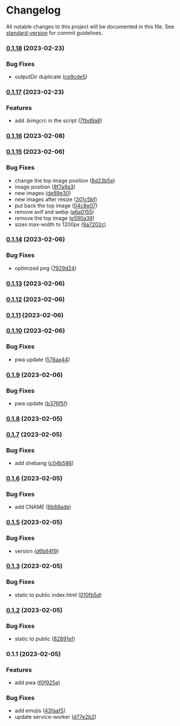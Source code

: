 # Changelog

All notable changes to this project will be documented in this file. See [standard-version](https://github.com/conventional-changelog/standard-version) for commit guidelines.

### [0.1.18](https://github.com/shinokada/bimgc/compare/v0.1.17...v0.1.18) (2023-02-23)


### Bug Fixes

* outputDir duplicate ([ce9cde5](https://github.com/shinokada/bimgc/commit/ce9cde53bbffd18e7f0b4235e5b4f538fbcbedd2))

### [0.1.17](https://github.com/shinokada/bimgc/compare/v0.1.16...v0.1.17) (2023-02-23)


### Features

* add .bimgcrc in the script ([7fbd9a8](https://github.com/shinokada/bimgc/commit/7fbd9a8eb7048b05bb46330afb2d3a358e3b1ac3))

### [0.1.16](https://github.com/shinokada/bimgc/compare/v0.1.15...v0.1.16) (2023-02-08)

### [0.1.15](https://github.com/shinokada/bimgc/compare/v0.1.14...v0.1.15) (2023-02-06)


### Bug Fixes

* change the top image position ([8d23b5e](https://github.com/shinokada/bimgc/commit/8d23b5e3a800a476c3f267af9d80128231dc6fb7))
* image position ([8f7a9a3](https://github.com/shinokada/bimgc/commit/8f7a9a31252fa0cbfeb6e04bd9833ede8b245acb))
* new images ([de89e30](https://github.com/shinokada/bimgc/commit/de89e303f36d078565080842a24a0b075394763a))
* new images after resize ([301c5bf](https://github.com/shinokada/bimgc/commit/301c5bf9486c8a53c2158b9d3b8e373d4c315a21))
* put back the top image ([04c8e07](https://github.com/shinokada/bimgc/commit/04c8e07fe49ea9ca7223ff6d2a1b912214b562c2))
* remove avif and webp ([a6a0155](https://github.com/shinokada/bimgc/commit/a6a0155543d3d51ea0661f05f5773add4228fabb))
* remove the top image ([e590a39](https://github.com/shinokada/bimgc/commit/e590a39b11588a3630b192b3fd3695c87d0c30c4))
* sizes max-width to 1200px ([9a7202c](https://github.com/shinokada/bimgc/commit/9a7202c3f810c060e9221ca423ee3260c1a2cf4c))

### [0.1.14](https://github.com/shinokada/bimgc/compare/v0.1.13...v0.1.14) (2023-02-06)


### Bug Fixes

* optimized png ([7929d24](https://github.com/shinokada/bimgc/commit/7929d243f23d0b0ad196ba51946607783bbf7a90))

### [0.1.13](https://github.com/shinokada/bimgc/compare/v0.1.12...v0.1.13) (2023-02-06)

### [0.1.12](https://github.com/shinokada/bimgc/compare/v0.1.11...v0.1.12) (2023-02-06)

### [0.1.11](https://github.com/shinokada/bimgc/compare/v0.1.10...v0.1.11) (2023-02-06)

### [0.1.10](https://github.com/shinokada/bimgc/compare/v0.1.9...v0.1.10) (2023-02-06)


### Bug Fixes

* pwa update ([578aa44](https://github.com/shinokada/bimgc/commit/578aa44f76fed8273a236752693a4a357eb713b9))

### [0.1.9](https://github.com/shinokada/bimgc/compare/v0.1.8...v0.1.9) (2023-02-06)


### Bug Fixes

* pwa update ([b376f5f](https://github.com/shinokada/bimgc/commit/b376f5fd1c9ee1ff1e2db17918585e416c996e89))

### [0.1.8](https://github.com/shinokada/bimgc/compare/v0.1.7...v0.1.8) (2023-02-05)

### [0.1.7](https://github.com/shinokada/bimgc/compare/v0.1.6...v0.1.7) (2023-02-05)


### Bug Fixes

* add shebang ([c04b586](https://github.com/shinokada/bimgc/commit/c04b5860e80c36ce7e42033a0cd17eb0b3814b1a))

### [0.1.6](https://github.com/shinokada/bimgc/compare/v0.1.5...v0.1.6) (2023-02-05)


### Bug Fixes

* add CNAME ([6b88ade](https://github.com/shinokada/bimgc/commit/6b88ade478949ecf6217f3e7712f0ac9c18abea8))

### [0.1.5](https://github.com/shinokada/bimgc/compare/v0.1.3...v0.1.5) (2023-02-05)


### Bug Fixes

* version ([d6b64f9](https://github.com/shinokada/bimgc/commit/d6b64f94e36171e3520c0fd107109c579ddfb449))

### [0.1.3](https://github.com/shinokada/bimgc/compare/v0.1.2...v0.1.3) (2023-02-05)


### Bug Fixes

* static to public index.html ([010fb5d](https://github.com/shinokada/bimgc/commit/010fb5dec6819d29f8b62e7c9e0b716dd947a0e8))

### [0.1.2](https://github.com/shinokada/bimgc/compare/v0.1.1...v0.1.2) (2023-02-05)


### Bug Fixes

* static to public ([82891ef](https://github.com/shinokada/bimgc/commit/82891efa7c209f102b628aae920547cff8ef5320))

### 0.1.1 (2023-02-05)


### Features

* add pwa ([f0f925e](https://github.com/shinokada/bimgc/commit/f0f925e70c42c2e5e2d5c426388b58f47a0e64c2))


### Bug Fixes

* add emojis ([43faaf5](https://github.com/shinokada/bimgc/commit/43faaf5288b162c3bc52ae167d85778b64dca117))
* update service-worker ([d77e2b2](https://github.com/shinokada/bimgc/commit/d77e2b2b1534f22cd7a0a9fb7b48f0decec05266))
